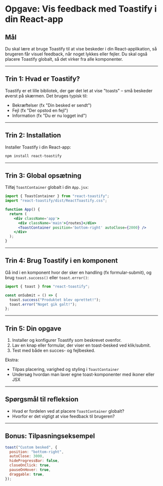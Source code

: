 # Opgave: Vis feedback med Toastify i din React-app

## Mål

Du skal lære at bruge Toastify til at vise beskeder i din React-applikation, så
brugeren får visuel feedback, når noget lykkes eller fejler. Du skal også
placere Toastify globalt, så det virker fra alle komponenter.

---

## Trin 1: Hvad er Toastify?

Toastify er et lille bibliotek, der gør det let at vise "toasts" – små beskeder
øverst på skærmen. Det bruges typisk til:

- Bekræftelser (fx "Din besked er sendt")
- Fejl (fx "Der opstod en fejl")
- Information (fx "Du er nu logget ind")

---

## Trin 2: Installation

Installer Toastify i din React-app:

```bash
npm install react-toastify
```

---

## Trin 3: Global opsætning

Tilføj `ToastContainer` globalt i din `App.jsx`:

```jsx
import { ToastContainer } from "react-toastify";
import "react-toastify/dist/ReactToastify.css";

function App() {
  return (
    <div className='app'>
      <div className='main'>{routes}</div>
      <ToastContainer position='bottom-right' autoClose={2000} />
    </div>
  );
}
```

---

## Trin 4: Brug Toastify i en komponent

Gå ind i en komponent hvor der sker en handling (fx formular-submit), og brug
`toast.success()` eller `toast.error()`:

```jsx
import { toast } from "react-toastify";

const onSubmit = () => {
  toast.success("Produktet blev oprettet!");
  toast.error("Noget gik galt!");
};
```

---

## Trin 5: Din opgave

1. Installer og konfigurer Toastify som beskrevet ovenfor.
2. Lav en knap eller formular, der viser en toast-besked ved klik/submit.
3. Test med både en succes- og fejlbesked.

Ekstra:

- Tilpas placering, varighed og styling i `ToastContainer`
- Undersøg hvordan man laver egne toast-komponenter med ikoner eller JSX

---

## Spørgsmål til refleksion

- Hvad er fordelen ved at placere `ToastContainer` globalt?
- Hvorfor er det vigtigt at vise feedback til brugeren?

---

## Bonus: Tilpasningseksempel

```jsx
toast("Custom besked", {
  position: "bottom-right",
  autoClose: 3000,
  hideProgressBar: false,
  closeOnClick: true,
  pauseOnHover: true,
  draggable: true,
});
```
